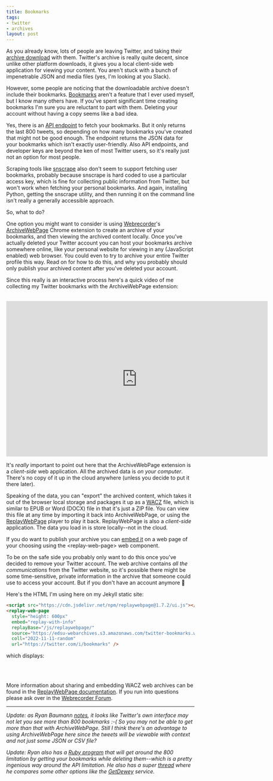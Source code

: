```yaml
---
title: Bookmarks
tags:
- twitter
- archives
layout: post
---
```


As you already know, lots of people are leaving Twitter, and taking their [archive download](https://help.twitter.com/en/managing-your-account/how-to-download-your-twitter-archive) with them. Twitter's archive is really quite decent, since unlike other platform downloads, it gives you a local client-side web application for viewing your content. You aren't stuck with a bunch of impenetrable JSON and media files (yes, I'm looking at you Slack).

However, some people are noticing that the downloadable archive doesn't include their bookmarks. [Bookmarks](https://help.twitter.com/en/using-twitter/bookmarks) aren't a feature that I ever used myself, but I know many others have. If you've spent significant time creating bookmarks I'm sure you are reluctant to part with them. Deleting your account without having a copy seems like a bad idea.

Yes, there is an [API endpoint](https://developer.twitter.com/en/docs/twitter-api/tweets/bookmarks/api-reference/get-users-id-bookmarks) to fetch your bookmarks. But it only returns the last 800 tweets, so depending on how many bookmarks you've created that might not be good enough. The endpoint returns the JSON data for your bookmarks which isn't exactly user-friendly. Also API endpoints, and developer keys are beyond the ken of most Twitter users, so it's really just not an option for most people.

Scraping tools like [snscrape](https://github.com/JustAnotherArchivist/snscrape) also don't seem to support fetching user bookmarks, probably because snscrape is hard coded to use a particular access key, which is fine for collecting public information from Twitter, but won't work when fetching your personal bookmarks. And again, installing Python, getting the snscrape utility, and then running it on the command line isn't really a generally accessible approach.

So, what to do?

One option you might want to consider is using [Webrecorder](https://webrecorder.net)'s [ArchiveWebPage](https://archiveweb.page) Chrome extension to create an archive of your bookmarks, and then viewing the archived content locally. Once you've actually deleted your Twitter account you can host your bookmarks archive somewhere online, like your personal website for viewing in any (JavaScript enabled) web browser. You could even to try to archive your entire Twitter profile this way. Read on for how to do this, and why you probably should only publish your archived content after you've deleted your account.

Since this really is an interactive process here's a quick video of me collecting my Twitter bookmarks with the ArchiveWebPage extension:

<br>

<iframe width="700" height="415" src="https://www.youtube.com/embed/5q2qTDNZIhI" title="YouTube video player" frameborder="0" allow="accelerometer; autoplay; clipboard-write; encrypted-media; gyroscope; picture-in-picture" allowfullscreen></iframe>

<br>

It's *really* important to point out here that the ArchiveWebPage extension is a *client-side* web application. All the archived data is *on your computer*. There's no copy of it up in the cloud anywhere (unless you decide to put it there later).

Speaking of the data, you can "export" the archived content, which takes it out of the browser local storage and packages it up as a [WACZ](https://specs.webrecorer.net/wacz/latest/) file, which is similar to EPUB or Word (DOCX) file in that it's just a ZIP file. You can view this file at any time by importing it back into ArchiveWebPage, or using the [ReplayWebPage](https://replayweb.page) player to play it back. ReplayWebPage is also a *client-side* application. The data you load in is store locally--not in the cloud.

If you do want to publish your archive you can [embed it](https://replayweb.page/docs/embedding) on a web page of your choosing using the &lt;replay-web-page&gt; web component.

To be on the safe side you probably only want to do this once you've decided to remove your Twitter account. The web archive contains *all the communications* from the Twitter website, so it's possible there might be some time-sensitive, private information in the archive that someone could use to access your account. But if you don't have an account anymore 🤷  

Here's the HTML I'm using here on my Jekyll static site:

```html
<script src="https://cdn.jsdelivr.net/npm/replaywebpage@1.7.2/ui.js"></script>
<replay-web-page 
  style="height: 600px"
  embed="replay-with-info"
  replayBase="/js/replaywebpage/"
  source="https://edsu-webarchives.s3.amazonaws.com/twitter-bookmarks.wacz"
  coll="2022-11-11-random"
  url="https://twitter.com/i/bookmarks" />
```

which displays:

<script src="https://cdn.jsdelivr.net/npm/replaywebpage@1.7.2/ui.js"></script>
<replay-web-page 
  style="height: 600px"
  embed="replay-with-info"
  replayBase="/js/replaywebpage/"
  source="https://edsu-webarchives.s3.amazonaws.com/twitter-bookmarks.wacz"
  coll="2022-11-11-random"
  url="https://twitter.com/i/bookmarks" />

<br>
<br>

More information about sharing and embedding WACZ web archives can be found in the [ReplayWebPage documentation](https://replayweb.page/docs/embedding). If you run into questions please ask over in the [Webrecorder Forum](https://forum.webrecorder.net).

---

*Update: as Ryan Baumann [notes](https://twitter.com/ryanfb/status/1592876540316241921), it looks like Twitter's own interface may not let you see more than 800 bookmarks :-( So you may not be able to get more than that with ArchiveWebPage. Still I think there's an advantage to using ArchiveWebPage here since the tweets will be viewable with context and not just some JSON or CSV file?*

*Update: Ryan also has a [Ruby program](53f167feebde61ad262c4f09d879733e) that will get around the 800 limitation by getting your bookmarks while deleting them--which is a pretty ingenious way around the API limitation. He also has a super [thread](https://twitter.com/ryanfb/status/1590059053920956417) where he compares some other options like the [GetDewey](https://getdewey.co/) service.*

